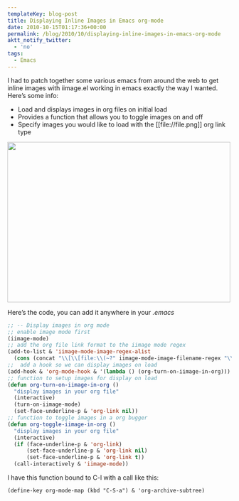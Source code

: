 ```yaml
---
templateKey: blog-post
title: Displaying Inline Images in Emacs org-mode
date: 2010-10-15T01:17:36+00:00
permalink: /blog/2010/10/displaying-inline-images-in-emacs-org-mode
aktt_notify_twitter:
  - 'no'
tags:
  - Emacs
---
```

I had to patch together some various emacs from around the web to get inline images with iimage.el working in emacs exactly the way I wanted. Here&#8217;s some info:

  * Load and displays images in org files on initial load
  * Provides a function that allows you to toggle images on and off
  * Specify images you would like to load with the [[file://file.png]] org link type

[<img src="/img/2010/10/inline_image_screenshot.png" alt="" title="inline_image_screenshot" width="501" height="361" class="aligncenter size-full wp-image-277" />](/img/2010/10/inline_image_screenshot.png)

Here&#8217;s the code, you can add it anywhere in your _.emacs_
  
```lisp
;; -- Display images in org mode
;; enable image mode first
(iimage-mode)
;; add the org file link format to the iimage mode regex
(add-to-list & 'iimage-mode-image-regex-alist
  (cons (concat "\\[\\[file:\\(~?" iimage-mode-image-filename-regex "\\)\\]") ))
;;  add a hook so we can display images on load
(add-hook & 'org-mode-hook & '(lambda () (org-turn-on-iimage-in-org)))
;; function to setup images for display on load
(defun org-turn-on-iimage-in-org ()
  "display images in your org file"
  (interactive)
  (turn-on-iimage-mode)
  (set-face-underline-p & 'org-link nil))
;; function to toggle images in a org bugger
(defun org-toggle-iimage-in-org ()
  "display images in your org file"
  (interactive)
  (if (face-underline-p & 'org-link)
      (set-face-underline-p & 'org-link nil)
      (set-face-underline-p & 'org-link t))
  (call-interactively & 'iimage-mode))
```

I have this function bound to C-l with a call like this:

```
(define-key org-mode-map (kbd "C-S-a") & 'org-archive-subtree)
```